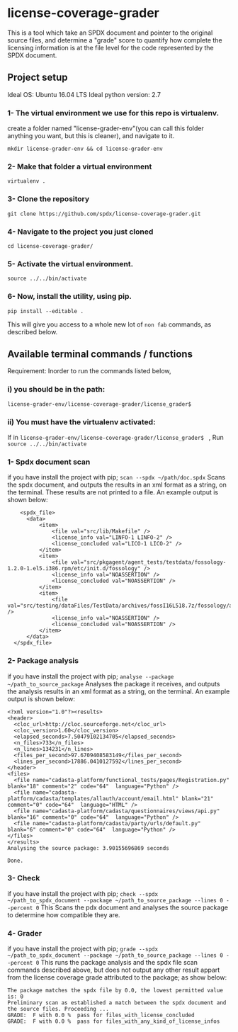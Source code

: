 # license-coverage-grader
This is a tool which take an SPDX document and pointer to the original source files, and determine a "grade" score to quantify how complete the licensing information is at the file level for the code represented by the SPDX document.

## Project setup
Ideal OS: Ubuntu 16.04 LTS
Ideal python version: 2.7

### 1- The virtual environment we use for this repo is virtualenv.
create a folder named "license-grader-env"(you can call this folder anything you want, but this is cleaner), and navigate to it.

`mkdir license-grader-env && cd license-grader-env`

### 2- Make that folder a virtual environment

`virtualenv .`

### 3- Clone the repository

`git clone https://github.com/spdx/license-coverage-grader.git`

### 4- Navigate to the project you just cloned

`cd license-coverage-grader/`

### 5- Activate the virtual environment.

`source ../../bin/activate`

### 6- Now, install the utility, using pip.

`pip install --editable . `

This will give you access to a whole new lot of `non fab` commands, as described below.

## Available terminal commands / functions

Requirement:
Inorder to run the commands listed below,
### i) you should be in the path:
`license-grader-env/license-coverage-grader/license_grader$ `

### ii) You must have the virtualenv activated:
If in `license-grader-env/license-coverage-grader/license_grader$ ` ,
Run `source ../../bin/activate`

### 1- Spdx document scan
if you have install the project with pip;
`scan --spdx ~/path/doc.spdx`
Scans the spdx document, and outputs the results in an xml format as a string, on the terminal. These results are not printed to a file.
An example output is shown below:
```<?xml version="1.0" encoding="utf-8" ?>
    <spdx_file>
      <data>
          <item>
              <file val="src/lib/Makefile" />
              <license_info val="LINFO-1 LINFO-2" />
              <license_concluded val="LICO-1 LICO-2" />
          </item>
          <item>
              <file val="src/pkgagent/agent_tests/testdata/fossology-1.2.0-1.el5.i386.rpm/etc/init.d/fossology" />
              <license_info val="NOASSERTION" />
              <license_concluded val="NOASSERTION" />
          </item>
          <item>
              <file val="src/testing/dataFiles/TestData/archives/fossI16L518.7z/fossology/agents/foss_license_agent/licinspect/Makefile" />
              <license_info val="NOASSERTION" />
              <license_concluded val="NOASSERTION" />
          </item>
      </data>
  </spdx_file>
```

### 2- Package analysis
if you have install the project with pip;
`analyse --package ~/path_to_source_package`
Analyses the package it receives, and outputs the analysis results in an xml format as a string, on the terminal.
An example output is shown below:
```
<?xml version="1.0"?><results>
<header>
  <cloc_url>http://cloc.sourceforge.net</cloc_url>
  <cloc_version>1.60</cloc_version>
  <elapsed_seconds>7.50479102134705</elapsed_seconds>
  <n_files>733</n_files>
  <n_lines>134231</n_lines>
  <files_per_second>97.6709408583149</files_per_second>
  <lines_per_second>17886.0410127592</lines_per_second>
</header>
<files>
  <file name="cadasta-platform/functional_tests/pages/Registration.py" blank="18" comment="2" code="64"  language="Python" />
  <file name="cadasta-platform/cadasta/templates/allauth/account/email.html" blank="21" comment="0" code="64"  language="HTML" />
  <file name="cadasta-platform/cadasta/questionnaires/views/api.py" blank="16" comment="0" code="64"  language="Python" />
  <file name="cadasta-platform/cadasta/party/urls/default.py" blank="6" comment="0" code="64"  language="Python" />
</files>
</results>
Analysing the source package: 3.90155696869 seconds

Done.
```

### 3- Check
if you have install the project with pip;
`check --spdx ~/path_to_spdx_document --package ~/path_to_source_package --lines 0 --percent 0`
This Scans the pdx document and analyses the source package to determine how compatible they are.


### 4- Grader
if you have install the project with pip;
`grade --spdx ~/path_to_spdx_document --package ~/path_to_source_package --lines 0 --percent 0`
This runs the package analysis and the spdx file scan commands described above, but does not output any other result appart from the license coverage grade attributed to the package; as show below:
```
The package matches the spdx file by 0.0, the lowest permitted value is: 0
Preliminary scan as established a match between the spdx document and the source files. Proceeding ...
GRADE:  F with 0.0 %  pass for files_with_license_concluded
GRADE:  F with 0.0 %  pass for files_with_any_kind_of_license_infos


```

